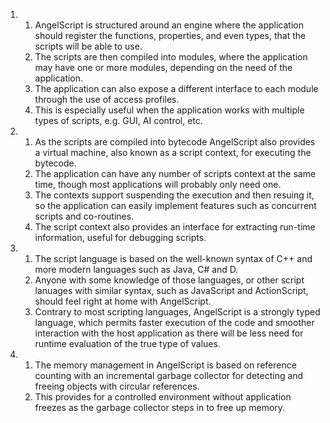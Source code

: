1.
    1. AngelScript is structured around an engine where the application should register the functions, properties, and even types, that the scripts will be able to use.
    2. The scripts are then compiled into modules, where the application may have one or more modules, depending on the need of the application.
    3. The application can also expose a different interface to each module through the use of access profiles.
    4. This is especially useful when the application works with multiple types of scripts, e.g. GUI, AI control, etc.

2.
    1. As the scripts are compiled into bytecode AngelScript also provides a virtual machine, also known as a script context, for executing the bytecode.
    2. The application can have any number of scripts context at the same time, though most applications will probably only need one.
    3. The contexts support suspending the execution and then resuing it, so the application can easily implement features such as concurrent scripts and co-routines.
    4. The script context also provides an interface for extracting run-time information, useful for debugging scripts.

3.
    1. The script language is based on the well-known syntax of C++ and more modern languages such as Java, C# and D.
    2. Anyone with some knowledge of those languages, or other script lanuages with similar syntax, such as JavaScript and ActionScript, should feel right at home with AngelScript.
    3. Contrary to most scripting languages, AngelScript is a strongly typed language, which permits faster execution of the code and smoother interaction with the host application as there will be less need for runtime evaluation of the true type of values.

4.
    1. The memory management in AngelScript is based on reference counting with an incremental garbage collector for detecting and freeing objects with circular references.
    2. This provides for a controlled environment without application freezes as the garbage collector steps in to free up memory.